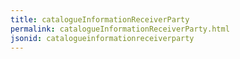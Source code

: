 ```yaml
---
title: catalogueInformationReceiverParty
permalink: catalogueInformationReceiverParty.html
jsonid: catalogueinformationreceiverparty
---
```

